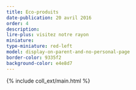 ```yaml
---
title: Eco-produits
date-publication: 20 avril 2016
order: 4
description: 
lire-plus: visitez notre rayon
miniature:
type-miniature: red-left
model: display-on-parent-and-no-personal-page
border-color: 9335f2
background-color: e4e8d7
---
```


{% include coll_ext/main.html %}

